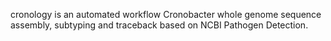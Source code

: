 cronology is an automated workflow Cronobacter whole genome sequence assembly, subtyping and traceback based on NCBI Pathogen Detection.
